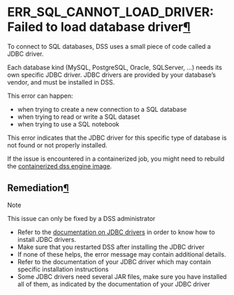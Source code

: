 ERR\_SQL\_CANNOT\_LOAD\_DRIVER: Failed to load database driver[¶](#err-sql-cannot-load-driver-failed-to-load-database-driver "Permalink to this heading")
=========================================================================================================================================================


To connect to SQL databases, DSS uses a small piece of code called a JDBC driver.


Each database kind (MySQL, PostgreSQL, Oracle, SQLServer, …) needs its own specific JDBC driver. JDBC drivers are provided by your database’s vendor, and must be installed in DSS.


This error can happen:


* when trying to create a new connection to a SQL database
* when trying to read or write a SQL dataset
* when trying to use a SQL notebook


This error indicates that the JDBC driver for this specific type of database is not found or not properly installed.


If the issue is encountered in a containerized job, you might need to rebuild the [containerized dss engine image](../../containers/containerized-dss-engine.html).



Remediation[¶](#remediation "Permalink to this heading")
--------------------------------------------------------



Note


This issue can only be fixed by a DSS administrator



* Refer to the [documentation on JDBC drivers](../../installation/custom/jdbc.html) in order to know how to install JDBC drivers.
* Make sure that you restarted DSS after installing the JDBC driver
* If none of these helps, the error message may contain additional details.
* Refer to the documentation of your JDBC driver which may contain specific installation instructions
* Some JDBC drivers need several JAR files, make sure you have installed all of them, as indicated by the documentation of your JDBC driver
